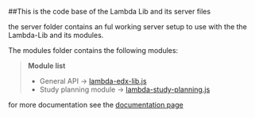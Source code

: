 ##This is the code base of the Lambda Lib and its server files

the server folder contains an ful working server setup to use with the the Lambda-Lib and its modules.

The modules folder contains the following modules:

> **Module list**
> - General API -> [lambda-edx-lib.js](https://github.com/dan7davis/Lambda/tree/master/LambdaLib/modules/lambda-edx-lib.js)
> - Study planning module -> [lambda-study-planning.js](https://github.com/dan7davis/Lambda/tree/master/LambdaLib/modules/lambda-study-planning.js)


for more documentation see the [documentation page](https://lambda-sp.ewi.tudelft.nl/documentation/#studyplanning)
 

